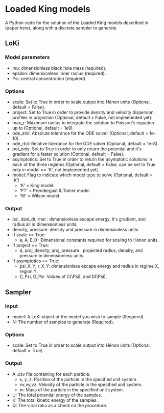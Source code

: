 # Loaded King models
A Python code for the solution of the Loaded King models described in (paper here), along with a discrete sampler to generate 

## LoKi

### Model parameters
- mu: dimensionless black hole mass (required).
- epsilon: dimensionless inner radius (required).
- Psi: central concentration (required).

### Options
- scale: Set to True in order to scale output into Hénon units (Optional, default = False).
- project: Set to True in order to provide density and velocity dispersion profiles in projection (Optional, default = False, not implemented yet). 
- max_r: Maximum radius to integrate the solution to Poisson's equation up to (Optional, default = 1e9).
- ode_atol: Absolute tolerance for the ODE solver (Optional, default = 1e-10).
- ode_rtol: Relative tolerance for the ODE solver (Optional, default = 1e-8).
- pot_only: Set to True in order to only return the potential and it's gradient for a faster solution (Optional, default = False).
- asymptotics: Set to True in order to return the asymptotic solutions in each of the three regimes (Optional, default = False, can be set to True only in model == 'K', not implemented yet).
- model: Flag to indicate which model type to solve (Optional, default = 'K')
  - 'K' = King model.
  - 'PT' = Prendergast & Tomer model.
  - 'W' = Wilson model.

### Output
- psi, dpsi_dr, rhat : dimensionless escape energy, it's gradient, and radius all in dimensionless units.
- density, pressure: density and pressure in dimensionless units.
- If scale == True:
  - a, A, E_0 : Dimensional constants required for scaling to Hénon units.
- If project == True:
  - d, proj_density, proj_pressure : projected radius, density, and pressure in dimensionless units.
- If asymptotics == True:
  - psi_X_Y, r_X_Y: dimensionless escape energy and radius in regime X, region Y.
  - C_Psi, D_Psi: Values of C(\Psi), and D(\Psi).

## Sampler

### Input

- model: A LoKi object of the model you wish to sample (Required).
- N: The number of samples to generate (Required).

### Options
- scale: Set to True in order to scale output into Hénon units (Optional, default = True).

### Output
- A .csv file containing for each particle:
  - x, y, z: Position of the particle in the specified unit system.
  - vx,vy,vz: Velocity of the particle in the specified unit system.
  - m: Mass of the particle in the specified unit system.
- U: The total potential energy of the samples.
- K: The total kinetic energy of the samples.
- Q: The virial ratio as a check on the procedure.
